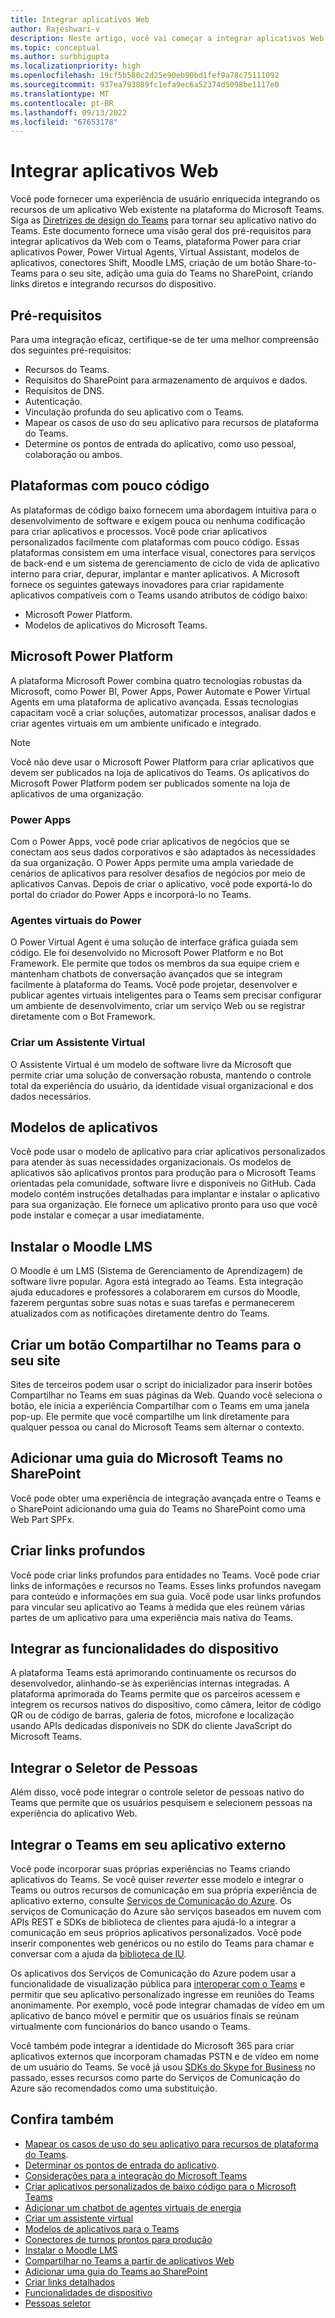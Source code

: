 ```yaml
---
title: Integrar aplicativos Web
author: Rajeshwari-v
description: Neste artigo, você vai começar a integrar aplicativos Web e recursos de dispositivo com o aplicativo Microsoft Teams. Power Platform para criar Power Apps, Power Virtual Agents, Assistente Virtual, modelos de aplicativo, conectores Shift, sistema de gerenciamento de aprendizagem Moodle.
ms.topic: conceptual
ms.author: surbhigupta
ms.localizationpriority: high
ms.openlocfilehash: 19cf5b580c2d25e90eb90bd1fef9a78c75111092
ms.sourcegitcommit: 937ea793889fc1efa9ec6a52374d5098be1117e0
ms.translationtype: MT
ms.contentlocale: pt-BR
ms.lasthandoff: 09/13/2022
ms.locfileid: "67653178"
---
```

# <a name="integrate-web-apps"></a>Integrar aplicativos Web

Você pode fornecer uma experiência de usuário enriquecida integrando os recursos de um aplicativo Web existente na plataforma do Microsoft Teams. Siga as [Diretrizes de design do Teams](~/concepts/design/understand-use-cases.md) para tornar seu aplicativo nativo do Teams.
Este documento fornece uma visão geral dos pré-requisitos para integrar aplicativos da Web com o Teams, plataforma Power para criar aplicativos Power, Power Virtual Agents, Virtual Assistant, modelos de aplicativos, conectores Shift, Moodle LMS, criação de um botão Share-to-Teams para o seu site, adição uma guia do Teams no SharePoint, criando links diretos e integrando recursos do dispositivo.

## <a name="prerequisites"></a>Pré-requisitos

Para uma integração eficaz, certifique-se de ter uma melhor compreensão dos seguintes pré-requisitos:

* Recursos do Teams.
* Requisitos do SharePoint para armazenamento de arquivos e dados.
* Requisitos de DNS.
* Autenticação.
* Vinculação profunda do seu aplicativo com o Teams.
* Mapear os casos de uso do seu aplicativo para recursos de plataforma do Teams.
* Determine os pontos de entrada do aplicativo, como uso pessoal, colaboração ou ambos.

## <a name="low-code-platforms"></a>Plataformas com pouco código

As plataformas de código baixo fornecem uma abordagem intuitiva para o desenvolvimento de software e exigem pouca ou nenhuma codificação para criar aplicativos e processos. Você pode criar aplicativos personalizados facilmente com plataformas com pouco código. Essas plataformas consistem em uma interface visual, conectores para serviços de back-end e um sistema de gerenciamento de ciclo de vida de aplicativo interno para criar, depurar, implantar e manter aplicativos. A Microsoft fornece os seguintes gateways inovadores para criar rapidamente aplicativos compatíveis com o Teams usando atributos de código baixo:

* Microsoft Power Platform.
* Modelos de aplicativos do Microsoft Teams.

## <a name="microsoft-power-platform"></a>Microsoft Power Platform

A plataforma Microsoft Power combina quatro tecnologias robustas da Microsoft, como Power BI, Power Apps, Power Automate e Power Virtual Agents em uma plataforma de aplicativo avançada. Essas tecnologias capacitam você a criar soluções, automatizar processos, analisar dados e criar agentes virtuais em um ambiente unificado e integrado.

>[!NOTE]
>Você não deve usar o Microsoft Power Platform para criar aplicativos que devem ser publicados na loja de aplicativos do Teams. Os aplicativos do Microsoft Power Platform podem ser publicados somente na loja de aplicativos de uma organização.

### <a name="power-apps"></a>Power Apps

Com o Power Apps, você pode criar aplicativos de negócios que se conectam aos seus dados corporativos e são adaptados às necessidades da sua organização. O Power Apps permite uma ampla variedade de cenários de aplicativos para resolver desafios de negócios por meio de aplicativos Canvas. Depois de criar o aplicativo, você pode exportá-lo do portal do criador do Power Apps e incorporá-lo no Teams.

### <a name="power-virtual-agents"></a>Agentes virtuais do Power

O Power Virtual Agent é uma solução de interface gráfica guiada sem código. Ele foi desenvolvido no Microsoft Power Platform e no Bot Framework. Ele permite que todos os membros da sua equipe criem e mantenham chatbots de conversação avançados que se integram facilmente à plataforma do Teams. Você pode projetar, desenvolver e publicar agentes virtuais inteligentes para o Teams sem precisar configurar um ambiente de desenvolvimento, criar um serviço Web ou se registrar diretamente com o Bot Framework.

### <a name="create-virtual-assistant"></a>Criar um Assistente Virtual

O Assistente Virtual é um modelo de software livre da Microsoft que permite criar uma solução de conversação robusta, mantendo o controle total da experiência do usuário, da identidade visual organizacional e dos dados necessários.

## <a name="app-templates"></a>Modelos de aplicativos

Você pode usar o modelo de aplicativo para criar aplicativos personalizados para atender às suas necessidades organizacionais. Os modelos de aplicativos são aplicativos prontos para produção para o Microsoft Teams orientadas pela comunidade, software livre e disponíveis no GitHub. Cada modelo contém instruções detalhadas para implantar e instalar o aplicativo para sua organização. Ele fornece um aplicativo pronto para uso que você pode instalar e começar a usar imediatamente.

## <a name="install-moodle-lms"></a>Instalar o Moodle LMS

O Moodle é um LMS (Sistema de Gerenciamento de Aprendizagem) de software livre popular. Agora está integrado ao Teams. Esta integração ajuda educadores e professores a colaborarem em cursos do Moodle, fazerem perguntas sobre suas notas e suas tarefas e permanecerem atualizados com as notificações diretamente dentro do Teams.

## <a name="create-a-share-to-teams-button-for-your-website"></a>Criar um botão Compartilhar no Teams para o seu site

Sites de terceiros podem usar o script do inicializador para inserir botões Compartilhar no Teams em suas páginas da Web. Quando você seleciona o botão, ele inicia a experiência Compartilhar com o Teams em uma janela pop-up. Ele permite que você compartilhe um link diretamente para qualquer pessoa ou canal do Microsoft Teams sem alternar o contexto.

## <a name="add-a-microsoft-teams-tab-in-sharepoint"></a>Adicionar uma guia do Microsoft Teams no SharePoint

Você pode obter uma experiência de integração avançada entre o Teams e o SharePoint adicionando uma guia do Teams no SharePoint como uma Web Part SPFx.

## <a name="create-deep-link"></a>Criar links profundos

Você pode criar links profundos para entidades no Teams. Você pode criar links de informações e recursos no Teams. Esses links profundos navegam para conteúdo e informações em sua guia. Você pode usar links profundos para vincular seu aplicativo ao Teams à medida que eles reúnem várias partes de um aplicativo para uma experiência mais nativa do Teams.

## <a name="integrate-device-capabilities"></a>Integrar as funcionalidades do dispositivo

A plataforma Teams está aprimorando continuamente os recursos do desenvolvedor, alinhando-se às experiências internas integradas. A plataforma aprimorada do Teams permite que os parceiros acessem e integrem os recursos nativos do dispositivo, como câmera, leitor de código QR ou de código de barras, galeria de fotos, microfone e localização usando APIs dedicadas disponíveis no SDK do cliente JavaScript do Microsoft Teams.

## <a name="integrate-people-picker"></a>Integrar o Seletor de Pessoas

Além disso, você pode integrar o controle seletor de pessoas nativo do Teams que permite que os usuários pesquisem e selecionem pessoas na experiência do aplicativo Web.

## <a name="integrate-teams-in-your-external-app"></a>Integrar o Teams em seu aplicativo externo

Você pode incorporar suas próprias experiências no Teams criando aplicativos do Teams. Se você quiser *reverter* esse modelo e integrar o Teams ou outros recursos de comunicação em sua própria experiência de aplicativo externo, consulte [Serviços de Comunicação do Azure](/azure/communication-services/overview). Os serviços de Comunicação do Azure são serviços baseados em nuvem com APIs REST e SDKs de biblioteca de clientes para ajudá-lo a integrar a comunicação em seus próprios aplicativos personalizados. Você pode inserir componentes web genéricos ou no estilo do Teams para chamar e conversar com a ajuda da [ biblioteca de IU](https://azure.github.io/communication-ui-library/).

Os aplicativos dos Serviços de Comunicação do Azure podem usar a funcionalidade de visualização pública para [interoperar com o Teams](/azure/communication-services/concepts/teams-interop) e permitir que seu aplicativo personalizado ingresse em reuniões do Teams anonimamente. Por exemplo, você pode integrar chamadas de vídeo em um aplicativo de banco móvel e permitir que os usuários finais se reúnam virtualmente com funcionários do banco usando o Teams.

Você também pode integrar a identidade do Microsoft 365 para criar aplicativos externos que incorporam chamadas PSTN e de vídeo em nome de um usuário do Teams. Se você já usou [SDKs do Skype for Business](/skype-sdk/appsdk/skypeappsdk) no passado, esses recursos como parte do Serviços de Comunicação do Azure são recomendados como uma substituição.

## <a name="see-also"></a>Confira também

* [Mapear os casos de uso do seu aplicativo para recursos de plataforma do Teams](~/concepts/design/map-use-cases.md).
* [Determinar os pontos de entrada do aplicativo](~/concepts/extensibility-points.md).
* [Considerações para a integração do Microsoft Teams](~/samples/integrating-web-apps.md)
* [Criar aplicativos personalizados de baixo código para o Microsoft Teams](~/samples/teams-low-code-solutions.md)
* [Adicionar um chatbot de agentes virtuais de energia](~/bots/how-to/add-power-virtual-agents-bot-to-teams.md)
* [Criar um assistente virtual](~/samples/virtual-assistant.md)
* [Modelos de aplicativos para o Teams](~/samples/app-templates.md)
* [Conectores de turnos prontos para produção](~/samples/shifts-wfm-connectors.md)
* [Instalar o Moodle LMS](~/resources/moodleinstructions.md)
* [Compartilhar no Teams a partir de aplicativos Web](~/concepts/build-and-test/share-to-teams-from-web-apps.md)
* [Adicionar uma guia do Teams ao SharePoint](~/tabs/how-to/tabs-in-sharepoint.md)
* [Criar links detalhados](~/concepts/build-and-test/deep-links.md)
* [Funcionalidades de dispositivo](~/concepts/device-capabilities/device-capabilities-overview.md)
* [Pessoas seletor](~/concepts/device-capabilities/people-picker-capability.md)
